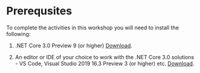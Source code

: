# Prerequsites

To complete the activities in this workshop you will need to install the following:

1. .NET Core 3.0 Preview 9 (or higher) [Download](https://dotnet.microsoft.com/download/dotnet-core/3.0).

2. An editor or IDE of your choice to work with the .NET Core 3.0 solutions - VS Code, Visual Studio 2019 16.3 Preview 3 (or higher) etc. [Download](https://visualstudio.microsoft.com/vs/preview/).